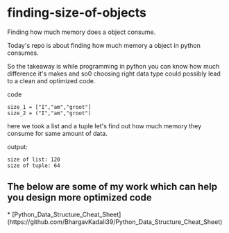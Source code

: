 # finding-size-of-objects
Finding how much memory does a object consume.

Today's repo is about finding how much memory a object in python consumes.

So the takeaway is while programming in python you can know how much difference it's makes and so0 choosing right data type could possibly lead to a clean and optimized code.

code

    size_1 = ["I","am","groot"]
    size_2 = ("I","am","groot")

here we took a list and a tuple let's find out how much memory they consume for same amount of data.

output:

    size of list: 120
    size of tuple: 64

<h2>The below are some of my work which can help you design more optimized code</h2>
* [Python_Data_Structure_Cheat_Sheet](https://github.com/BhargavKadali39/Python_Data_Structure_Cheat_Sheet)
